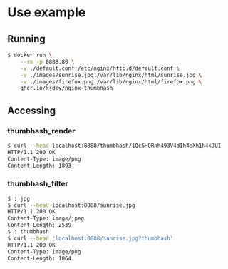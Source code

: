 Use example
===========

Running
-------

``` sh
$ docker run \
    --rm -p 8888:80 \
    -v ./default.conf:/etc/nginx/http.d/default.conf \
    -v ./images/sunrise.jpg:/var/lib/nginx/html/sunrise.jpg \
    -v ./images/firefox.png:/var/lib/nginx/html/firefox.png \
    ghcr.io/kjdev/nginx-thumbhash
```

Accessing
---------

### thumbhash_render


``` sh
$ curl --head localhost:8888/thumbhash/1QcSHQRnh493V4dIh4eXh1h4kJUI
HTTP/1.1 200 OK
Content-Type: image/png
Content-Length: 1893
```

### thumbhash_filter

``` sh
$ : jpg
$ curl --head localhost:8888/sunrise.jpg
HTTP/1.1 200 OK
Content-Type: image/jpeg
Content-Length: 2539
$ : thumbhash
$ curl --head 'localhost:8888/sunrise.jpg?thumbhash'
HTTP/1.1 200 OK
Content-Type: image/png
Content-Length: 1864
```
